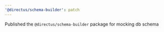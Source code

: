 ```yaml
---
'@directus/schema-builder': patch
---
```


Published the `@directus/schema-builder` package for mocking db schema
